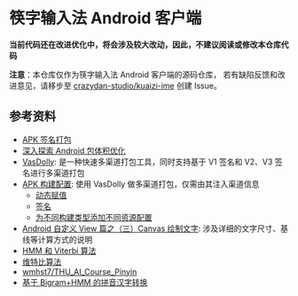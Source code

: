 筷字输入法 Android 客户端
===================================

**当前代码还在改进优化中，将会涉及较大改动，因此，不建议阅读或修改本仓库代码**

**注意**：本仓库仅作为筷字输入法 Android 客户端的源码仓库，
若有缺陷反馈和改进意见，请移步至
[crazydan-studio/kuaizi-ime](https://github.com/crazydan-studio/kuaizi-ime/issues)
创建 Issue。

## 参考资料

- [APK 签名打包](https://developer.android.com/studio/publish/app-signing?hl=zh-cn)
- [深入探索 Android 包体积优化](https://juejin.cn/post/6844904103131234311)
- [VasDolly](https://github.com/Tencent/VasDolly): 是一种快速多渠道打包工具，同时支持基于 V1 签名和 V2、V3 签名进行多渠道打包
- [APK 构建配置](https://developer.android.com/build/gradle-tips): 使用 VasDolly 做多渠道打包，仅需由其注入渠道信息
  - [动态赋值](https://developer.android.com/build/gradle-tips#simplify-app-development)
  - [签名](https://developer.android.com/build/gradle-tips#remove-private-signing-information-from-your-project)
  - [为不同构建类型添加不同资源配置](https://stackoverflow.com/questions/24785270/how-to-change-app-name-per-gradle-build-type#answer-24786371)
- [Android 自定义 View 篇之（三）Canvas 绘制文字](https://www.cnblogs.com/andy-songwei/p/10968358.html):
  涉及详细的文字尺寸、基线等计算方式的说明
- [HMM 和 Viterbi 算法](https://lesley0416.github.io/2019/03/01/HMM_IM/)
- [维特比算法](https://zh.wikipedia.org/wiki/%E7%BB%B4%E7%89%B9%E6%AF%94%E7%AE%97%E6%B3%95)
- [wmhst7/THU_AI_Course_Pinyin](https://github.com/wmhst7/THU_AI_Course_Pinyin)
- [基于 Bigram+HMM 的拼音汉字转换](https://github.com/iseesaw/Pinyin2ChineseChars)
